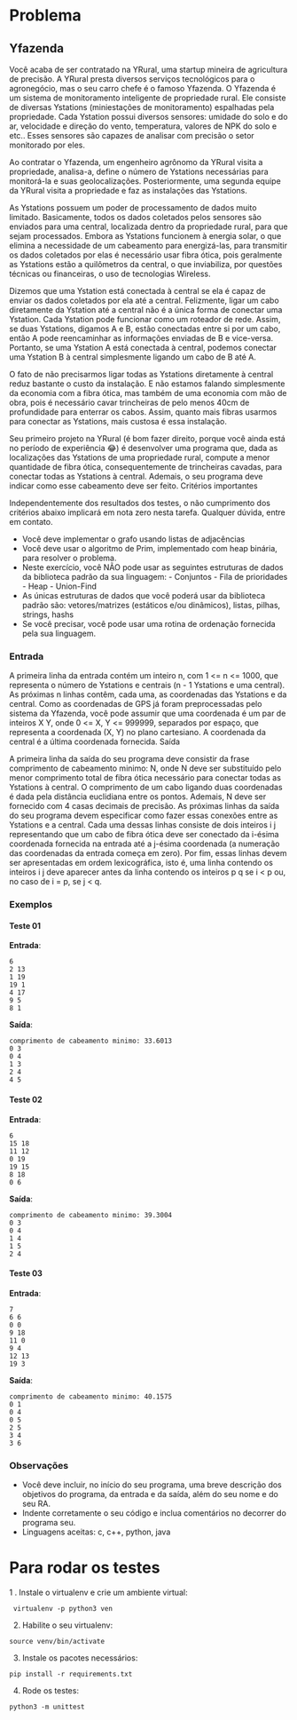 # Problema 

## Yfazenda

Você acaba de ser contratado na YRural, uma startup mineira de agricultura de precisão. A YRural presta diversos serviços tecnológicos para o agronegócio, mas o seu carro chefe é o famoso Yfazenda. O Yfazenda é um sistema de monitoramento inteligente de propriedade rural. Ele consiste de diversas Ystations (miniestações de monitoramento) espalhadas pela propriedade. Cada Ystation possui diversos sensores: umidade do solo e do ar, velocidade e direção do vento, temperatura, valores de NPK do solo e etc.. Esses sensores são capazes de analisar com precisão o setor monitorado por eles.

Ao contratar o Yfazenda, um engenheiro agrônomo da YRural visita a propriedade, analisa-a, define o número de Ystations necessárias para monitorá-la e suas geolocalizações. Posteriormente, uma segunda equipe da YRural visita a propriedade e faz as instalações das Ystations.

As Ystations possuem um poder de processamento de dados muito limitado. Basicamente, todos os dados coletados pelos sensores são enviados para uma central, localizada dentro da propriedade rural, para que sejam processados. Embora as Ystations funcionem à energia solar, o que elimina a necessidade de um cabeamento para energizá-las, para transmitir os dados coletados por elas é necessário usar fibra ótica, pois geralmente as Ystations estão a quilômetros da central, o que inviabiliza, por questões técnicas ou financeiras, o uso de tecnologias Wireless.

Dizemos que uma Ystation está conectada à central se ela é capaz de enviar os dados coletados por ela até a central. Felizmente, ligar um cabo diretamente da Ystation até a central não é a única forma de conectar uma Ystation. Cada Ystation pode funcionar como um roteador de rede. Assim, se duas Ystations, digamos A e B, estão conectadas entre si por um cabo, então A pode reencaminhar as informações enviadas de B e vice-versa. Portanto, se uma Ystation A está conectada à central, podemos conectar uma Ystation B à central simplesmente ligando um cabo de B até A.

O fato de não precisarmos ligar todas as Ystations diretamente à central reduz bastante o custo da instalação. E não estamos falando simplesmente da economia com a fibra ótica, mas também de uma economia com mão de obra, pois é necessário cavar trincheiras de pelo menos 40cm de profundidade para enterrar os cabos. Assim, quanto mais fibras usarmos para conectar as Ystations, mais custosa é essa instalação.

Seu primeiro projeto na YRural (é bom fazer direito, porque você ainda está no período de experiência 😂) é desenvolver uma programa que, dada as localizações das Ystations de uma propriedade rural, compute a menor quantidade de fibra ótica, consequentemente de trincheiras cavadas, para conectar todas as Ystations à central. Ademais, o seu programa deve indicar como esse cabeamento deve ser feito.
Critérios importantes

Independentemente dos resultados dos testes, o não cumprimento dos critérios abaixo implicará em nota zero nesta tarefa. Qualquer dúvida, entre em contato.

* Você deve implementar o grafo usando listas de adjacências
* Você deve usar o algoritmo de Prim, implementado com heap binária,  para resolver o problema.
* Neste exercício, você NÃO pode usar as seguintes estruturas de dados da biblioteca padrão da sua linguagem: - Conjuntos - Fila de prioridades - Heap - Union-Find
* As únicas estruturas de dados que você poderá usar da biblioteca padrão são: vetores/matrizes (estáticos e/ou dinâmicos), listas, pilhas, strings, hashs
* Se você precisar, você pode usar uma rotina de ordenação fornecida pela sua linguagem.

### Entrada

A primeira linha da entrada contém um inteiro n, com 1 <= n <= 1000, que representa o número de Ystations e centrais (n - 1 Ystations e uma central). As próximas n linhas contêm, cada uma, as coordenadas das Ystations e da central. Como as coordenadas de GPS já foram preprocessadas pelo sistema da Yfazenda, você pode assumir que uma coordenada é um par de inteiros X Y, onde 0 <= X, Y <= 999999, separados por espaço, que representa a coordenada (X, Y) no plano cartesiano. A coordenada da central é a última coordenada fornecida.
Saída

A primeira linha da saída do seu programa deve consistir da frase comprimento de cabeamento minimo: N, onde N deve ser substituído pelo menor comprimento total de fibra ótica necessário para conectar todas as Ystations à central. O comprimento de um cabo ligando duas coordenadas é dada pela distância euclidiana entre os pontos. Ademais, N deve ser fornecido com 4 casas decimais de precisão. As próximas linhas da saída do seu programa devem especificar como fazer essas conexões entre as Ystations e a central. Cada uma dessas linhas consiste de dois inteiros i j representando que um cabo de fibra ótica deve ser conectado da i-ésima coordenada fornecida na entrada até a j-ésima coordenada (a numeração das coordenadas da entrada começa em zero). Por fim, essas linhas devem ser apresentadas em ordem lexicográfica, isto é, uma linha contendo os inteiros i j deve aparecer antes da linha contendo os inteiros p q se i < p ou, no caso de i = p, se j < q.

### Exemplos

#### Teste 01

**Entrada**:
```
6
2 13
1 19
19 1
4 17
9 5
8 1
```

**Saída**:
```
comprimento de cabeamento minimo: 33.6013
0 3
0 4
1 3
2 4
4 5
```
#### Teste 02

**Entrada**:
```
6
15 18
11 12
0 19
19 15
8 18
0 6
```
**Saída**:
```
comprimento de cabeamento minimo: 39.3004
0 3
0 4
1 4
1 5
2 4
```
#### Teste 03

**Entrada**:
```
7
6 6
0 0
9 18
11 0
9 4
12 13
19 3
```
**Saída**:
```
comprimento de cabeamento minimo: 40.1575
0 1
0 4
0 5
2 5
3 4
3 6
```
### Observações

* Você deve incluir, no início do seu programa, uma breve descrição dos objetivos do programa, da entrada e da saída, além do seu nome e do seu RA.
* Indente corretamente o seu código e inclua comentários no decorrer do programa seu.
* Linguagens aceitas: c, c++, python, java

# Para rodar os testes

1 . Instale o virtualenv e crie um ambiente virtual:

```
 virtualenv -p python3 ven
```

2. Habilite o seu virtualenv:

```
source venv/bin/activate
```

3. Instale os pacotes necessários:

```
pip install -r requirements.txt
```

4. Rode os testes:

```
python3 -m unittest
```
